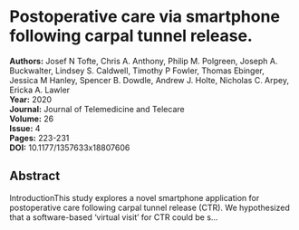 # Postoperative care via smartphone following carpal tunnel release.

**Authors:** Josef N Tofte, Chris A. Anthony, Philip M. Polgreen, Joseph A. Buckwalter, Lindsey S. Caldwell, Timothy P Fowler, Thomas Ebinger, Jessica M Hanley, Spencer B. Dowdle, Andrew J. Holte, Nicholas C. Arpey, Ericka A. Lawler  
**Year:** 2020  
**Journal:** Journal of Telemedicine and Telecare  
**Volume:** 26  
**Issue:** 4  
**Pages:** 223-231  
**DOI:** 10.1177/1357633x18807606  

## Abstract
IntroductionThis study explores a novel smartphone application for postoperative care following carpal tunnel release (CTR). We hypothesized that a software-based ‘virtual visit’ for CTR could be s...

